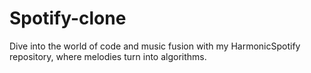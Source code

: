 # Spotify-clone
Dive into the world of code and music fusion with my HarmonicSpotify repository, where melodies turn into algorithms.

